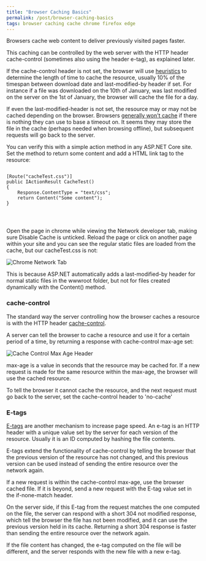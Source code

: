 ```yaml
---
title: "Browser Caching Basics"
permalink: /post/browser-caching-basics
tags: browser caching cache chrome firefox edge
---
```


Browsers cache web content to deliver previously visited pages faster.

This caching can be controlled by the web server with the HTTP header cache-control (sometimes also using the header e-tag), as explained later.

If the cache-control header is not set, the browser will use [heuristics](https://stackoverflow.com/questions/14345898/what-heuristics-do-browsers-use-to-cache-resources-not-explicitly-set-to-be-cach/31852117#31852117) to determine the length of time to cache the resource, usually 10% of the timespan between download date and last-modified-by header if set. For instance if a file was downloaded on the 10th of January, was last modified on the server on the 1st of January, the browser will cache the file for a day.

If even the last-modified-header is not set, the resource may or may not be cached depending on the browser. Browsers [generally won't cache](https://stackoverflow.com/questions/5477566/no-last-modified-http-header-however-cached) if there is nothing they can use to base a timeout on. It seems they may store the file in the cache (perhaps needed when browsing offline), but subsequent requests will go back to the server.

You can verify this with a simple action method in any ASP.NET Core site. Set the method to return some content and add a HTML link tag to the resource:

<pre><code class="language-aspnet">
[Route("cacheTest.css")]
public IActionResult CacheTest()
{
    Response.ContentType = "text/css";
    return Content("Some content");
}
</pre></code>

<pre><code class="language-html">
<link rel="stylesheet" href="~/cacheTest.css" />
</pre></code>

Open the page in chrome while viewing the Network developer tab, making sure Disable Cache is unticked. Reload the page or click on another page within your site and you can see the regular static files are loaded from the cache, but our cacheTest.css is not:

![Chrome Network Tab](/img/posts/browser-caching-basics/chrome_network_tab.png)


This is because ASP.NET automatically adds a last-modified-by header for normal static files in the wwwroot folder, but not for files created dynamically with the Content() method.

### cache-control

The standard way the server controlling how the browser caches a resource is with the HTTP header [cache-control](https://varvy.com/pagespeed/cache-control.html).

A server can tell the browser to cache a resource and use it for a certain period of a time, by returning a response with cache-control max-age set:

![Cache Control Max Age Header](/img/posts/browser-caching-basics/cache-control-max-age-header.png)

max-age is a value in seconds that the resource may be cached for. If a new request is made for the same resource within the max-age, the browser will use the cached resource.

To tell the browser it cannot cache the resource, and the next request must go back to the server, set the cache-control header to 'no-cache'

### E-tags

[E-tags](https://developer.mozilla.org/en-US/docs/Web/HTTP/Headers/ETag) are another mechanism to increase page speed. An e-tag is an HTTP header with a unique value set by the server for each version of the resource. Usually it is an ID computed by hashing the file contents.

E-tags extend the functionality of cache-control by telling the browser that the previous version of the resource has not changed, and this previous version can be used instead of sending the entire resource over the network again.

If a new request is within the cache-control max-age, use the browser cached file. If it is beyond, send a new request with the E-tag value set in the if-none-match header.

On the server side, if this E-tag from the request matches the one computed on the file,
the server can respond with a short 304 not modified response, which tell the browser the file has not been modified, and it can use the previous version held in its cache. Returning a short 304 response is faster than sending the entire resource over the network again.

If the file content has changed, the e-tag computed on the file will be different, and the server responds with the new file with a new e-tag.
